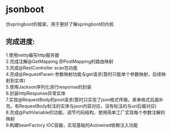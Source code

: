 # jsonboot
仿springboot的框架，用于更好了解springboot的内核

## 完成进度:
1.使用netty编写http服务器 	<br/>
2.完成注解@GetMapping @PostMapping的路由映射 	<br/>
3.完成@RestController scan包功能 	<br/>
4.完成@RequestParam 参数映射功能与get请求(暂时只能单个参数映射，后续映射到实体)	<br/>
5.使用Jackson序列化进行response的封装	<br/>
6.封装httpResponse异常实体    <br/>
7.实现@RequestBody的post请求(暂时只实现了json格式传输，表单格式后面补充。有RequestBody标注的实体与json内容对应，没有标注的与uri后缀对应) <br/>
8.完成@PathVariable的功能，调节代码结构，使用简单工厂实现每个参数注解的映射 <br/>
9.构建beanFactory IOC容器，实现基础的Autowired依赖注入功能  <br/>
